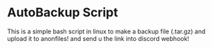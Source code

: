 # AutoBackup Script
This is a simple bash script in linux to make a backup file (.tar.gz) and upload it to anonfiles! and send u the link into discord webhook!
